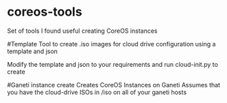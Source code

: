 # coreos-tools
Set of tools I found useful creating CoreOS instances

#Template
Tool to create .iso images for cloud drive configuration using a template and json

Modify the template and json to your requirements and run cloud-init.py to create

#Ganeti instance create
Creates CoreOS Instances on Ganeti
Assumes that you have the cloud-drive ISOs in /iso on all of your ganeti hosts

